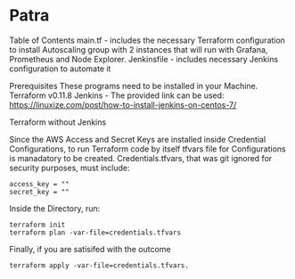 # Patra

Table of Contents
main.tf - includes the necessary Terraform configuration to install Autoscaling group with 2 instances that will run with Grafana, Prometheus and Node Explorer.
Jenkinsfile - includes necessary Jenkins configuration to automate it

Prerequisites
These programs need to be installed in your Machine.
Terraform v0.11.8
Jenkins - The provided link can be used: https://linuxize.com/post/how-to-install-jenkins-on-centos-7/

Terraform without Jenkins

Since the AWS Access and Secret Keys are installed inside Credential Configurations, to run Terraform code by itself tfvars file for Configurations is manadatory to be created. Credentials.tfvars, that was git ignored for security purposes, must include:

```
access_key = ""
secret_key = ""
```

Inside the Directory, run:
```
terraform init
terraform plan -var-file=credentials.tfvars
```
Finally, if you are satisifed with the outcome

```
terraform apply -var-file=credentials.tfvars. 
```
